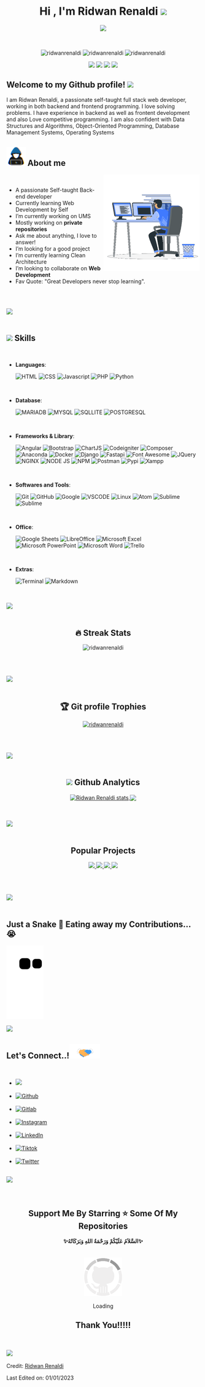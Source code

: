 
<h1 align="center"><b>Hi , I'm Ridwan Renaldi </b><img src="https://media.giphy.com/media/hvRJCLFzcasrR4ia7z/giphy.gif" width="35"></h1>

<p align="center">
  <a href="https://github.com/DenverCoder1/readme-typing-svg"><img src="https://readme-typing-svg.herokuapp.com?font=Time+New+Roman&color=cyan&size=25&center=true&vCenter=true&width=600&height=100&lines=Assalamualaikum+Warahmatullah..&hearts;++;Self-taught+Back-End+Developer,;Active+Learner/Researcher,;Open-Source+Enthusiast,;Love+to+learn+new+stuffs..<3"></a>
</p>


<br>


<div align="center">
<p align="center"> 
  <img src="https://komarev.com/ghpvc/?username=ridwanrenaldi&label=Profile%20views&color=0e75b6&style=flat" alt="ridwanrenaldi" /> 
  <img src="https://visitor-badge.glitch.me/badge?page_id=ridwanrenaldi" alt="ridwanrenaldi" /> 
  <img src="https://img.shields.io/github/followers/ridwanrenaldi?label=Follow&style=social" alt="ridwanrenaldi" /> 
</p>

<p align="center">
  <img src="https://forthebadge.com/images/badges/built-with-love.svg">
  <img src="https://forthebadge.com/images/badges/ctrl-c-ctrl-v.svg">
  <img src="https://forthebadge.com/images/badges/not-a-bug-a-feature.svg">
  <img src="https://forthebadge.com/images/badges/powered-by-coffee.svg">
</p>
</div>


<h2> Welcome to my Github profile! <img src="https://media.giphy.com/media/hvRJCLFzcasrR4ia7z/giphy.gif" width="30"></h2>

<p> 
I am Ridwan Renaldi, a passionate self-taught full stack web developer, working in both backend and frontend programming. 
I love solving problems.
I have experience in backend as well as frontent development and also
Love competitive programming.
I am also confident with Data Structures and
Algorithms, Object-Oriented Programming, Database
Management Systems, Operating Systems
</p>



	
## <picture><img src = "https://github.com/0xAbdulKhalid/0xAbdulKhalid/raw/main/assets/mdImages/about_me.gif" width = 50px></picture> **About me**

<picture> <img align="right" src="https://github.com/0xAbdulKhalid/0xAbdulKhalid/raw/main/assets/mdImages/Right_Side.gif" width = 250px></picture>


<br>

- A passionate Self-taught Back-end developer
- Currently learning Web Development by Self
- I’m currently working on UMS
- Mostly working on **private repositories**
- Ask me about anything, I love to answer!
- I’m looking for a good project
- I’m currently learning Clean Architecture
- I’m looking to collaborate on **Web Development**
- Fav Quote: "Great Developers never stop learning".


<br><br>

<img src="https://user-images.githubusercontent.com/73097560/115834477-dbab4500-a447-11eb-908a-139a6edaec5c.gif"><br><br>

## <img src="https://media2.giphy.com/media/QssGEmpkyEOhBCb7e1/giphy.gif?cid=ecf05e47a0n3gi1bfqntqmob8g9aid1oyj2wr3ds3mg700bl&rid=giphy.gif" width ="25"><b> Skills</b>
<br>

<p align="center">

- **Languages**:
    
    ![HTML](https://img.shields.io/badge/HTML5-E34F26?style=for-the-badge&logo=html5&logoColor=white)
    ![CSS](https://img.shields.io/badge/CSS3-1572B6?style=for-the-badge&logo=css3&logoColor=white)
    ![Javascript](https://img.shields.io/badge/JavaScript-323330?style=for-the-badge&logo=javascript&logoColor=F7DF1E)
    ![PHP](https://img.shields.io/badge/PHP-777BB4?style=for-the-badge&logo=php&logoColor=white)
    ![Python](https://img.shields.io/badge/Python%20-%2314354C.svg?style=for-the-badge&logo=python&logoColor=white)

<br>   
    
- **Database**:

   ![MARIADB](https://img.shields.io/badge/MariaDB-003545?style=for-the-badge&logo=mariadb&logoColor=white)
   ![MYSQL](https://img.shields.io/badge/MySQL-005C84?style=for-the-badge&logo=mysql&logoColor=white)
   ![SQLLITE](https://img.shields.io/badge/SQLite-07405E?style=for-the-badge&logo=sqlite&logoColor=white)
   ![POSTGRESQL](https://img.shields.io/badge/PostgreSQL-316192?style=for-the-badge&logo=postgresql&logoColor=white)

<br>

- **Frameworks & Library**:

    ![Angular](https://img.shields.io/badge/Angular-DD0031?style=for-the-badge&logo=angular&logoColor=white)
    ![Bootstrap](https://img.shields.io/badge/Bootstrap-563D7C?style=for-the-badge&logo=bootstrap&logoColor=white)
    ![ChartJS](https://img.shields.io/badge/Chart.js-FF6384?style=for-the-badge&logo=chartdotjs&logoColor=white)
    ![Codeigniter](https://img.shields.io/badge/Codeigniter-EF4223?style=for-the-badge&logo=codeigniter&logoColor=white)
    ![Composer](https://img.shields.io/badge/Composer-885630?style=for-the-badge&logo=Composer&logoColor=white)
    ![Anaconda](https://img.shields.io/badge/conda-342B029.svg?&style=for-the-badge&logo=anaconda&logoColor=white)
    ![Docker](https://img.shields.io/badge/Docker-2CA5E0?style=for-the-badge&logo=docker&logoColor=white)
    ![Django](https://img.shields.io/badge/Django-092E20?style=for-the-badge&logo=django&logoColor=green)
    ![Fastapi](https://img.shields.io/badge/fastapi-109989?style=for-the-badge&logo=FASTAPI&logoColor=white)
    ![Font Awesome](https://img.shields.io/badge/Font_Awesome-339AF0?style=for-the-badge&logo=fontawesome&logoColor=white)
    ![JQuery](https://img.shields.io/badge/jQuery-0769AD?style=for-the-badge&logo=jquery&logoColor=white)
    ![NGINX](https://img.shields.io/badge/Nginx-009639?style=for-the-badge&logo=nginx&logoColor=white)
    ![NODE JS](https://img.shields.io/badge/Node.js-339933?style=for-the-badge&logo=nodedotjs&logoColor=white)
    ![NPM](https://img.shields.io/badge/npm-CB3837?style=for-the-badge&logo=npm&logoColor=white)
    ![Postman](https://img.shields.io/badge/Postman-FF6C37?style=for-the-badge&logo=Postman&logoColor=white)
    ![Pypi](https://img.shields.io/badge/pypi-3775A9?style=for-the-badge&logo=pypi&logoColor=white)
    ![Xampp](https://img.shields.io/badge/Xampp-F37623?style=for-the-badge&logo=xampp&logoColor=white)
    
<br>

- **Softwares and Tools**:

    ![Git](https://img.shields.io/badge/git-%23F05033.svg?style=for-the-badge&logo=git&logoColor=white)
    ![GitHub](https://img.shields.io/badge/github-%23121011.svg?style=for-the-badge&logo=github&logoColor=white)
    ![Google](https://img.shields.io/badge/google-%234285F4.svg?style=for-the-badge&logo=google&logoColor=white)
    ![VSCODE](https://img.shields.io/badge/VSCode-0078D4?style=for-the-badge&logo=visual%20studio%20code&logoColor=white)
    ![Linux](https://img.shields.io/badge/Linux-FCC624?style=for-the-badge&logo=linux&logoColor=black)
    ![Atom](https://img.shields.io/badge/Atom-66595C?style=for-the-badge&logo=Atom&logoColor=white)
    ![Sublime](https://img.shields.io/badge/sublime_text-%23575757.svg?&style=for-the-badge&logo=sublime-text&logoColor=important)
    ![Sublime](https://img.shields.io/badge/sublime_text-%23575757.svg?&style=for-the-badge&logo=sublime-text&logoColor=important)

<br>

- **Office**:

    ![Google Sheets](https://img.shields.io/badge/Google%20Sheets-34A853?style=for-the-badge&logo=google-sheets&logoColor=white)
    ![LibreOffice](https://img.shields.io/badge/LibreOffice-18A303?style=for-the-badge&logo=LibreOffice&logoColor=white) 
    ![Microsoft Excel](https://img.shields.io/badge/Microsoft_Excel-217346?style=for-the-badge&logo=microsoft-excel&logoColor=white) 
    ![Microsoft PowerPoint](https://img.shields.io/badge/Microsoft_PowerPoint-B7472A?style=for-the-badge&logo=microsoft-powerpoint&logoColor=white) 
    ![Microsoft Word](https://img.shields.io/badge/Microsoft_Word-2B579A?style=for-the-badge&logo=microsoft-word&logoColor=white) 
    ![Trello](https://img.shields.io/badge/Trello-0052CC?style=for-the-badge&logo=trello&logoColor=white) 

<br>

- **Extras**:

    ![Terminal](https://img.shields.io/badge/Terminal-%23054020?style=for-the-badge&logo=gnu-bash&logoColor=white)
    ![Markdown](https://img.shields.io/badge/markdown-%23000000.svg?style=for-the-badge&logo=markdown&logoColor=white)   


</p>

<br>
<br>




<!-- --- -->
<img src="https://user-images.githubusercontent.com/73097560/115834477-dbab4500-a447-11eb-908a-139a6edaec5c.gif">

<br>
<br>

<div align="center">

## 🔥 Streak Stats
<p align="center"><img src="https://github-readme-streak-stats.herokuapp.com/?user=ridwanrenaldi&theme=algolia" alt="ridwanrenaldi" /></p>

</div>

<br>
<br>
<br>




<!-- --- -->
<img src="https://user-images.githubusercontent.com/73097560/115834477-dbab4500-a447-11eb-908a-139a6edaec5c.gif">


<br>
<br>

<div align="center">

## 🏆 Git profile Trophies

<p align="center"> <a href="https://github.com/ryo-ma/github-profile-trophy"><img src="https://github-profile-trophy.vercel.app/?username=ridwanrenaldi&layout=compact&theme=algolia" alt="ridwanrenaldi" /></a> </p>

</div>

<br>
<br>
<br>






<!-- --- -->
<img src="https://user-images.githubusercontent.com/73097560/115834477-dbab4500-a447-11eb-908a-139a6edaec5c.gif">

<br>
<br>

<div align="center">

## <img src="https://media.giphy.com/media/iY8CRBdQXODJSCERIr/giphy.gif" width="35"> Github Analytics

<a href="https://github.com/ridwanrenaldi">
  <img align="center" height="180em" src="https://github-readme-stats.anuraghazra1.vercel.app/api?username=ridwanrenaldi&show_icons=true&include_all_commits=true&theme=material-palenight" alt="Ridwan Renaldi stats" />
  <img align="center" height="180em" src="https://github-readme-stats.anuraghazra1.vercel.app/api/top-langs/?username=ridwanrenaldi&layout=compact&theme=material-palenight" />
</a>


</div>

<br>
<br>
<br>







<!-- --- -->
<img src="https://user-images.githubusercontent.com/73097560/115834477-dbab4500-a447-11eb-908a-139a6edaec5c.gif">

<br>
<br>

<div align="center">

## Popular Projects

<p align="center">
  <a href="https://github.com/ridwanrenaldi/baseci4">
    <img src="https://github-readme-stats.anuraghazra1.vercel.app/api/pin/?username=ridwanrenaldi&repo=baseci4&theme=material-palenight" />
  </a>

  <a href="https://github.com/ridwanrenaldi/webgis">
    <img src="https://github-readme-stats.anuraghazra1.vercel.app/api/pin/?username=ridwanrenaldi&repo=webgis&theme=material-palenight" />
  </a>

  <a href="https://github.com/ridwanrenaldi/baseci">
    <img src="https://github-readme-stats.anuraghazra1.vercel.app/api/pin/?username=ridwanrenaldi&repo=baseci&theme=material-palenight" />
  </a>

  <a href="https://github.com/ridwanrenaldi/baseci4">
    <img src="https://github-readme-stats.anuraghazra1.vercel.app/api/pin/?username=ridwanrenaldi&repo=baseci4&theme=material-palenight" />
  </a>
</p>

</div>

<br>
<br>
<br>





<!-- --- -->
<img src="https://user-images.githubusercontent.com/73097560/115834477-dbab4500-a447-11eb-908a-139a6edaec5c.gif">

<br>
<br>

## Just a Snake 🐍 Eating away my Contributions...😭
![snake gif](https://raw.githubusercontent.com/avinash-218/avinash-218/output/github-contribution-grid-snake.svg)



<img src="https://user-images.githubusercontent.com/73097560/115834477-dbab4500-a447-11eb-908a-139a6edaec5c.gif">


## <b> Let's Connect..!</b><img src="https://github.com/0xAbdulKhalid/0xAbdulKhalid/raw/main/assets/mdImages/handshake.gif" width ="80">

<br>
<div align='left'>

<ul>

  <li>
    <a href="https://www.facebook.com/" target="_blank" title="Facebook">
      <img src="https://img.shields.io/badge/Facebook-1877F2?style=for-the-badge&logo=facebook&logoColor=white"/>
    </a>
  </li>

  <br>

  <li>
    <a href="https://github.com/ridwanrenaldi" target="_blank" title="Github">
      <img src="https://img.shields.io/badge/GitHub-100000?style=for-the-badge&logo=github&logoColor=white" alt="Github"/>
    </a>
  </li>

  <br>

  <li>
    <a href="https://gitlab.com/ridwanrenaldi" target="_blank" title="Gitlab">
      <img src="https://img.shields.io/badge/GitLab-330F63?style=for-the-badge&logo=gitlab&logoColor=white" alt="Gitlab"/>
    </a>
  </li>

  <br>

  <li>
    <a href="https://www.instagram.com/rid1bdbx/" target="_blank" title="Instagram">
      <img src="https://img.shields.io/badge/Instagram-E4405F?style=for-the-badge&logo=instagram&logoColor=white" alt="Instagram"/>
    </a>
  </li>

  <br>

  <li>
    <a href="https://www.linkedin.com/in/ridwan-renaldi" target="_blank" title="LinkedIn">
      <img src="https://img.shields.io/badge/LinkedIn-0077B5?style=for-the-badge&logo=linkedin&logoColor=white" alt="LinkedIn"/>
    </a>
  </li>

  <br>

  <li>
    <a href="https://www.tiktok.com/@rid1bdbx" target="_blank" title="Tiktok">
      <img src="https://img.shields.io/badge/TikTok-000000?style=for-the-badge&logo=tiktok&logoColor=white" alt="Tiktok"/>
    </a>
  </li>

  <br>

  <li>
    <a href="https://twitter.com/" target="_blank" title="Twitter">
      <img src="https://img.shields.io/badge/Twitter-1DA1F2?style=for-the-badge&logo=twitter&logoColor=white" alt="Twitter"/>
    </a>
  </li>
    
</ul>
</div>

<br>





<!-- --- -->
<img src="https://user-images.githubusercontent.com/73097560/115834477-dbab4500-a447-11eb-908a-139a6edaec5c.gif">

<br>
<br>
<br>

<div align='center'>
<h2 align='center'>Support Me By Starring ⭐ Some Of My Repositories</h2>
<b>✨السَّلاَمُ عَلَيْكُمْ وَرَحْمَةُ اللهِ وَبَرَكَاتُهُ✨ </b>

</div>
<br>
<br>


<div align=center>
    <img src="https://raw.githubusercontent.com/AhmedFathyDev/AhmedFathyDev/main/GitHub.gif" alt="GitHub Octocat Logo" height="100">
    <p>Loading</p>
</div>


<h2 align='center'>Thank You!!!!!</h2>
<br>
<br>






<!-- --- -->
<img src="https://user-images.githubusercontent.com/73097560/115834477-dbab4500-a447-11eb-908a-139a6edaec5c.gif">

<br>

Credit: [Ridwan Renaldi](https://github.com/ridwanrenaldi)

Last Edited on: 01/01/2023